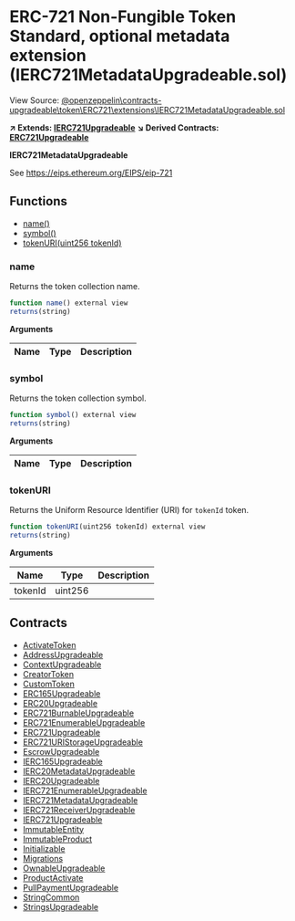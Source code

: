 # ERC-721 Non-Fungible Token Standard, optional metadata extension (IERC721MetadataUpgradeable.sol)

View Source: [@openzeppelin\contracts-upgradeable\token\ERC721\extensions\IERC721MetadataUpgradeable.sol](..\@openzeppelin\contracts-upgradeable\token\ERC721\extensions\IERC721MetadataUpgradeable.sol)

**↗ Extends: [IERC721Upgradeable](IERC721Upgradeable.md)**
**↘ Derived Contracts: [ERC721Upgradeable](ERC721Upgradeable.md)**

**IERC721MetadataUpgradeable**

See https://eips.ethereum.org/EIPS/eip-721

## Functions

- [name()](#name)
- [symbol()](#symbol)
- [tokenURI(uint256 tokenId)](#tokenuri)

### name

Returns the token collection name.

```js
function name() external view
returns(string)
```

**Arguments**

| Name        | Type           | Description  |
| ------------- |------------- | -----|

### symbol

Returns the token collection symbol.

```js
function symbol() external view
returns(string)
```

**Arguments**

| Name        | Type           | Description  |
| ------------- |------------- | -----|

### tokenURI

Returns the Uniform Resource Identifier (URI) for `tokenId` token.

```js
function tokenURI(uint256 tokenId) external view
returns(string)
```

**Arguments**

| Name        | Type           | Description  |
| ------------- |------------- | -----|
| tokenId | uint256 |  | 

## Contracts

* [ActivateToken](ActivateToken.md)
* [AddressUpgradeable](AddressUpgradeable.md)
* [ContextUpgradeable](ContextUpgradeable.md)
* [CreatorToken](CreatorToken.md)
* [CustomToken](CustomToken.md)
* [ERC165Upgradeable](ERC165Upgradeable.md)
* [ERC20Upgradeable](ERC20Upgradeable.md)
* [ERC721BurnableUpgradeable](ERC721BurnableUpgradeable.md)
* [ERC721EnumerableUpgradeable](ERC721EnumerableUpgradeable.md)
* [ERC721Upgradeable](ERC721Upgradeable.md)
* [ERC721URIStorageUpgradeable](ERC721URIStorageUpgradeable.md)
* [EscrowUpgradeable](EscrowUpgradeable.md)
* [IERC165Upgradeable](IERC165Upgradeable.md)
* [IERC20MetadataUpgradeable](IERC20MetadataUpgradeable.md)
* [IERC20Upgradeable](IERC20Upgradeable.md)
* [IERC721EnumerableUpgradeable](IERC721EnumerableUpgradeable.md)
* [IERC721MetadataUpgradeable](IERC721MetadataUpgradeable.md)
* [IERC721ReceiverUpgradeable](IERC721ReceiverUpgradeable.md)
* [IERC721Upgradeable](IERC721Upgradeable.md)
* [ImmutableEntity](ImmutableEntity.md)
* [ImmutableProduct](ImmutableProduct.md)
* [Initializable](Initializable.md)
* [Migrations](Migrations.md)
* [OwnableUpgradeable](OwnableUpgradeable.md)
* [ProductActivate](ProductActivate.md)
* [PullPaymentUpgradeable](PullPaymentUpgradeable.md)
* [StringCommon](StringCommon.md)
* [StringsUpgradeable](StringsUpgradeable.md)

